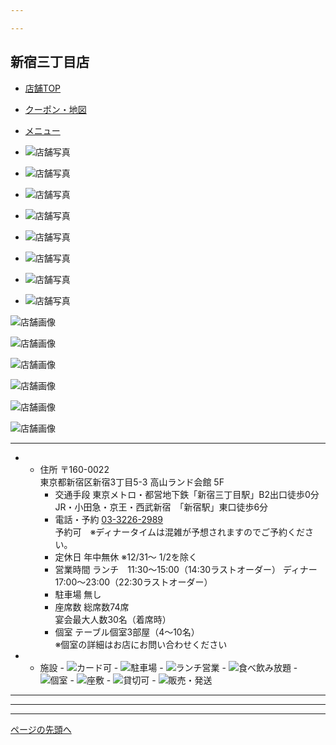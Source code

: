 ```yaml
---

---
```


## 新宿三丁目店

- [店舗TOP](https://www.matsuo1956.jp/shop/shinjuku3/)
- [クーポン・地図](https://www.matsuo1956.jp/shop/shinjuku3/coupon/)
- [メニュー](https://www.matsuo1956.jp/shop/shinjuku3/menu/)

- ![店舗写真](https://www.matsuo1956.jp/shop/shinjuku3/img/visual06.jpg)
- ![店舗写真](https://www.matsuo1956.jp/shop/shinjuku3/img/visual01.jpg)
- ![店舗写真](https://www.matsuo1956.jp/shop/shinjuku3/img/visual02.jpg)
- ![店舗写真](https://www.matsuo1956.jp/shop/shinjuku3/img/visual03.jpg)
- ![店舗写真](https://www.matsuo1956.jp/shop/shinjuku3/img/visual04.jpg)
- ![店舗写真](https://www.matsuo1956.jp/shop/shinjuku3/img/visual05.jpg)
- ![店舗写真](https://www.matsuo1956.jp/shop/shinjuku3/img/visual06.jpg)
- ![店舗写真](https://www.matsuo1956.jp/shop/shinjuku3/img/visual01.jpg)

![店舗画像](https://www.matsuo1956.jp/shop/shinjuku3/img/thumb01.jpg)

![店舗画像](https://www.matsuo1956.jp/shop/shinjuku3/img/thumb02.jpg)

![店舗画像](https://www.matsuo1956.jp/shop/shinjuku3/img/thumb03.jpg)

![店舗画像](https://www.matsuo1956.jp/shop/shinjuku3/img/thumb04.jpg)

![店舗画像](https://www.matsuo1956.jp/shop/shinjuku3/img/thumb05.jpg)

![店舗画像](https://www.matsuo1956.jp/shop/shinjuku3/img/thumb06.jpg)

---

- - 住所
		〒160-0022  
		東京都新宿区新宿3丁目5-3 高山ランド会館 5F
	- 交通手段
		東京メトロ・都営地下鉄「新宿三丁目駅」B2出口徒歩0分  
		JR・小田急・京王・西武新宿　「新宿駅」東口徒歩6分
	- 電話・予約
		[03-3226-2989](https://www.matsuo1956.jp/shop/shinjuku3/)  
		予約可　※ディナータイムは混雑が予想されますのでご予約ください。
	- 定休日
		年中無休 ※12/31～ 1/2を除く
	- 営業時間
		ランチ　11:30～15:00（14:30ラストオーダー）
		ディナー　17:00～23:00（22:30ラストオーダー）
	- 駐車場
		無し
	- 座席数
		総席数74席  
		宴会最大人数30名（着席時）
	- 個室
		テーブル個室3部屋（4～10名）  
		※個室の詳細はお店にお問い合わせください
- - 施設
		- ![カード可](https://www.matsuo1956.jp/shop/img/bnr_card.png)
		- ![駐車場](https://www.matsuo1956.jp/shop/img/bnr_parking_off.png)
		- ![ランチ営業](https://www.matsuo1956.jp/shop/img/bnr_lunch.png)
		- ![食べ飲み放題](https://www.matsuo1956.jp/shop/img/bnr_eat.png)
		- ![個室](https://www.matsuo1956.jp/shop/img/bnr_private.png)
		- ![座敷](https://www.matsuo1956.jp/shop/img/bnr_parlor_off.png)
		- ![貸切可](https://www.matsuo1956.jp/shop/img/bnr_charter.png)
		- ![販売・発送](https://www.matsuo1956.jp/shop/img/bnr_sale.png)

---

---

---

[ページの先頭へ](https://www.matsuo1956.jp/shop/shinjuku3/#page_top)